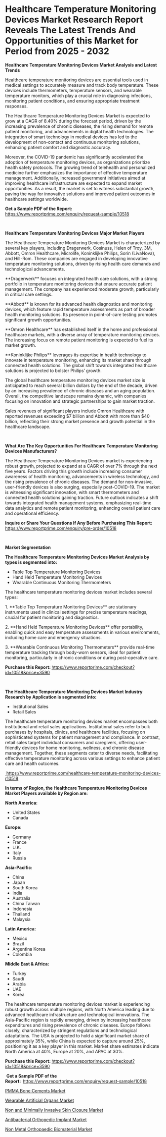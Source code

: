 <p><h1>Healthcare Temperature Monitoring Devices Market Research Report Reveals The Latest Trends And Opportunities of this Market for Period from 2025 - 2032</h1></p><p><strong>Healthcare Temperature Monitoring Devices Market Analysis and Latest Trends</strong></p>
<p><p>Healthcare temperature monitoring devices are essential tools used in medical settings to accurately measure and track body temperature. These devices include thermometers, temperature sensors, and wearable temperature monitors, which play a crucial role in diagnosing infections, monitoring patient conditions, and ensuring appropriate treatment responses. </p><p>The Healthcare Temperature Monitoring Devices Market is expected to grow at a CAGR of 8.40% during the forecast period, driven by the increasing prevalence of chronic diseases, the rising demand for remote patient monitoring, and advancements in digital health technologies. The integration of smart technology in medical devices has led to the development of non-contact and continuous monitoring solutions, enhancing patient comfort and diagnostic accuracy.</p><p>Moreover, the COVID-19 pandemic has significantly accelerated the adoption of temperature monitoring devices, as organizations prioritize health safety protocols. The growing trend of telehealth and personalized medicine further emphasizes the importance of effective temperature management. Additionally, increased government initiatives aimed at improving healthcare infrastructure are expected to expand market opportunities. As a result, the market is set to witness substantial growth, paving the way for innovative solutions and improved patient outcomes in healthcare settings worldwide.</p></p>
<p><strong>Get a Sample PDF of the Report:&nbsp;</strong> <a href="https://www.reportprime.com/enquiry/request-sample/10518?utm_campaign=1847&utm_medium=2&utm_source=Github&utm_content=ia&utm_term=20032025&utm_id=healthcare-temperature-monitoring-devices">https://www.reportprime.com/enquiry/request-sample/10518</a></p>
<p>&nbsp;</p>
<p><strong>Healthcare Temperature Monitoring Devices Major Market Players</strong></p>
<p><p>The Healthcare Temperature Monitoring Devices Market is characterized by several key players, including Dragerwerk, Cosinuss, Helen of Troy, 3M, Abbott, Omron Healthcare, Microlife, Koninklijke Philips, Sorin (LivaNova), and Hill-Rom. These companies are engaged in developing innovative temperature monitoring solutions, driven by rising health care demands and technological advancements.</p><p>**Dragerwerk** focuses on integrated health care solutions, with a strong portfolio in temperature monitoring devices that ensure accurate patient management. The company has experienced moderate growth, particularly in critical care settings. </p><p>**Abbott** is known for its advanced health diagnostics and monitoring devices, which feature rapid temperature assessments as part of broader health monitoring solutions. Its presence in point-of-care testing promotes significant growth opportunities.</p><p>**Omron Healthcare** has established itself in the home and professional healthcare markets, with a diverse array of temperature monitoring devices. The increasing focus on remote patient monitoring is expected to fuel its market growth.</p><p>**Koninklijke Philips** leverages its expertise in health technology to innovate in temperature monitoring, enhancing its market share through connected health solutions. The global shift towards integrated healthcare solutions is projected to bolster Philips’ growth.</p><p>The global healthcare temperature monitoring devices market size is anticipated to reach several billion dollars by the end of the decade, driven by an increasing prevalence of chronic diseases and an aging population. Overall, the competitive landscape remains dynamic, with companies focusing on innovation and strategic partnerships to gain market traction.</p><p>Sales revenues of significant players include Omron Healthcare with reported revenues exceeding $7 billion and Abbott with more than $40 billion, reflecting their strong market presence and growth potential in the healthcare landscape.</p></p>
<p>&nbsp;</p>
<p><strong>What Are The Key Opportunities For Healthcare Temperature Monitoring Devices Manufacturers?</strong></p>
<p><p>The Healthcare Temperature Monitoring Devices market is experiencing robust growth, projected to expand at a CAGR of over 7% through the next five years. Factors driving this growth include increasing consumer awareness of health monitoring, advancements in wireless technology, and the rising prevalence of chronic diseases. The demand for non-invasive, user-friendly devices is also surging, especially post-COVID-19. The market is witnessing significant innovation, with smart thermometers and connected health solutions gaining traction. Future outlook indicates a shift towards integrated health management systems, emphasizing real-time data analytics and remote patient monitoring, enhancing overall patient care and operational efficiency.</p></p>
<p><strong>Inquire or Share Your Questions If Any Before Purchasing This Report:</strong> <a href="https://www.reportprime.com/enquiry/pre-order/10518?utm_campaign=1847&utm_medium=2&utm_source=Github&utm_content=ia&utm_term=20032025&utm_id=healthcare-temperature-monitoring-devices">https://www.reportprime.com/enquiry/pre-order/10518</a></p>
<p>&nbsp;</p>
<p><strong>Market Segmentation</strong></p>
<p><strong>The Healthcare Temperature Monitoring Devices Market Analysis by types is segmented into:</strong></p>
<p><ul><li>Table Top Temperature Monitoring Devices</li><li>Hand Held Temperature Monitoring Devices</li><li>Wearable Continuous Monitoring Thermometers</li></ul></p>
<p><p>The healthcare temperature monitoring devices market includes several types: </p><p>1. **Table Top Temperature Monitoring Devices** are stationary instruments used in clinical settings for precise temperature readings, crucial for patient monitoring and diagnostics.</p><p>2. **Hand Held Temperature Monitoring Devices** offer portability, enabling quick and easy temperature assessments in various environments, including home care and emergency situations.</p><p>3. **Wearable Continuous Monitoring Thermometers** provide real-time temperature tracking through body-worn sensors, ideal for patient monitoring, particularly in chronic conditions or during post-operative care.</p></p>
<p><strong>Purchase this Report:&nbsp;</strong><a href="https://www.reportprime.com/checkout?id=10518&price=3590&utm_campaign=1847&utm_medium=2&utm_source=Github&utm_content=ia&utm_term=20032025&utm_id=healthcare-temperature-monitoring-devices">https://www.reportprime.com/checkout?id=10518&price=3590</a></p>
<p>&nbsp;</p>
<p><strong>The Healthcare Temperature Monitoring Devices Market Industry Research by Application is segmented into:</strong></p>
<p><ul><li>Institutional Sales</li><li>Retail Sales</li></ul></p>
<p><p>The healthcare temperature monitoring devices market encompasses both institutional and retail sales applications. Institutional sales refer to bulk purchases by hospitals, clinics, and healthcare facilities, focusing on sophisticated systems for patient management and compliance. In contrast, retail sales target individual consumers and caregivers, offering user-friendly devices for home monitoring, wellness, and chronic disease management. Together, these segments cater to diverse needs, facilitating effective temperature monitoring across various settings to enhance patient care and health outcomes.</p></p>
<p><a href="https://www.reportprime.com/healthcare-temperature-monitoring-devices-r10518?utm_campaign=1847&utm_medium=2&utm_source=Github&utm_content=ia&utm_term=20032025&utm_id=healthcare-temperature-monitoring-devices">&nbsp;https://www.reportprime.com/healthcare-temperature-monitoring-devices-r10518</a></p>
<p><strong>In terms of Region, the Healthcare Temperature Monitoring Devices Market Players available by Region are:</strong></p>
<p>
    <p> <strong> North America: </strong>
        <ul>
            <li>United States</li>
            <li>Canada</li>
        </ul>
        </p> 
    <p> <strong> Europe: </strong>
        <ul>
            <li>Germany</li>
            <li>France</li>
            <li>U.K.</li>
            <li>Italy</li>
            <li>Russia</li>
        </ul>
        </p> 
    <p> <strong> Asia-Pacific: </strong>
        <ul>
            <li>China</li>
            <li>Japan</li>
            <li>South Korea</li>
            <li>India</li>
            <li>Australia</li>
            <li>China Taiwan</li>
            <li>Indonesia</li>
            <li>Thailand</li>
            <li>Malaysia</li>
        </ul>
        </p> 
    <p> <strong> Latin America: </strong>
        <ul>
            <li>Mexico</li>
            <li>Brazil</li>
            <li>Argentina Korea</li>
            <li>Colombia</li>
        </ul>
        </p> 
    <p> <strong> Middle East & Africa: </strong>
        <ul>
            <li>Turkey</li>
            <li>Saudi</li>
            <li>Arabia</li>
            <li>UAE</li>
            <li>Korea</li>
        </ul>
    </p>
    </p>
<p><p>The healthcare temperature monitoring devices market is experiencing robust growth across multiple regions, with North America leading due to advanced healthcare infrastructure and technological innovations. The Asia-Pacific region is rapidly emerging, driven by increasing healthcare expenditures and rising prevalence of chronic diseases. Europe follows closely, characterized by stringent regulations and technological adaptations. The USA is projected to hold a significant market share of approximately 35%, while China is expected to capture around 25%, positioning it as a key player in this market. Market share estimates indicate North America at 40%, Europe at 20%, and APAC at 30%.</p></p>
<p><strong>Purchase this Report: </strong><a href="https://www.reportprime.com/checkout?id=10518&price=3590&utm_campaign=1847&utm_medium=2&utm_source=Github&utm_content=ia&utm_term=20032025&utm_id=healthcare-temperature-monitoring-devices">https://www.reportprime.com/checkout?id=10518&price=3590</a></p>
<p>&nbsp;<strong>Get a Sample PDF of the Report:&nbsp;&nbsp;</strong><a href="https://www.reportprime.com/enquiry/request-sample/10518?utm_campaign=1847&utm_medium=2&utm_source=Github&utm_content=ia&utm_term=20032025&utm_id=healthcare-temperature-monitoring-devices">https://www.reportprime.com/enquiry/request-sample/10518</a></p>
<p><strong></strong></p>
<p><p><a href="https://github.com/puhakhommabh/Market-Research-Report-List-1/blob/main/pmma-bone-cements-market.md?utm_campaign=1847&utm_medium=2&utm_source=Github&utm_content=ia&utm_term=20032025&utm_id=healthcare-temperature-monitoring-devices">PMMA Bone Cements Market</a></p><p><a href="https://github.com/ozolsgasko02/Market-Research-Report-List-1/blob/main/wearable-artificial-organs-market.md?utm_campaign=1847&utm_medium=2&utm_source=Github&utm_content=ia&utm_term=20032025&utm_id=healthcare-temperature-monitoring-devices">Wearable Artificial Organs Market</a></p><p><a href="https://github.com/joubehobock75/Market-Research-Report-List-1/blob/main/non-and-minimally-invasive-skin-closure-market.md?utm_campaign=1847&utm_medium=2&utm_source=Github&utm_content=ia&utm_term=20032025&utm_id=healthcare-temperature-monitoring-devices">Non and Minimally Invasive Skin Closure Market</a></p><p><a href="https://github.com/borknyberg/Market-Research-Report-List-1/blob/main/antibacterial-orthopedic-implant-market.md?utm_campaign=1847&utm_medium=2&utm_source=Github&utm_content=ia&utm_term=20032025&utm_id=healthcare-temperature-monitoring-devices">Antibacterial Orthopedic Implant Market</a></p><p><a href="https://github.com/mynaoanes/Market-Research-Report-List-1/blob/main/non-metal-orthopaedic-biomaterial-market.md?utm_campaign=1847&utm_medium=2&utm_source=Github&utm_content=ia&utm_term=20032025&utm_id=healthcare-temperature-monitoring-devices">Non Metal Orthopaedic Biomaterial Market</a></p></p>